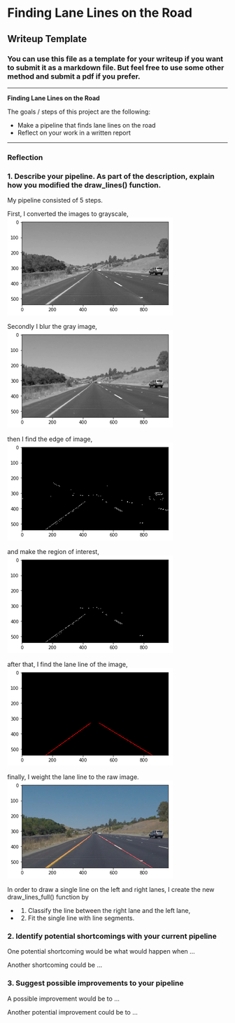 # **Finding Lane Lines on the Road** 

## Writeup Template

### You can use this file as a template for your writeup if you want to submit it as a markdown file. But feel free to use some other method and submit a pdf if you prefer.

---

**Finding Lane Lines on the Road**

The goals / steps of this project are the following:
* Make a pipeline that finds lane lines on the road
* Reflect on your work in a written report


[//]: # (Image References)

[image1]: ./examples/grayscale.jpg "Grayscale"
[image2]: ./examples/gray.png "gray.png"
[image3]: ./examples/blur_gray.png "blur_gray.png"
[image4]: ./examples/edges.png "edges.png"
[image5]: ./examples/masked_edges.png "masked_edges.png"
[image6]: ./examples/line_image.png "line_image.png"
[image7]: ./examples/lines_edges.png "lines_edges.png"

---

### Reflection

### 1. Describe your pipeline. As part of the description, explain how you modified the draw_lines() function.

My pipeline consisted of 5 steps. 

First, I converted the images to grayscale, 
![alt text][image2]

Secondly I blur the gray image,
![alt text][image3]

then I find the edge of image,
![alt text][image4]

and make the region of interest,
![alt text][image5]

after that, I find the lane line of the image,
![alt text][image6]

finally, I weight the lane line to the raw image.
![alt text][image7]

In order to draw a single line on the left and right lanes, I create the new draw_lines_full() function by 
* 1. Classify the line between the right lane and the left lane,
* 2. Fit the single line with line segments.



### 2. Identify potential shortcomings with your current pipeline


One potential shortcoming would be what would happen when ... 

Another shortcoming could be ...


### 3. Suggest possible improvements to your pipeline

A possible improvement would be to ...

Another potential improvement could be to ...

